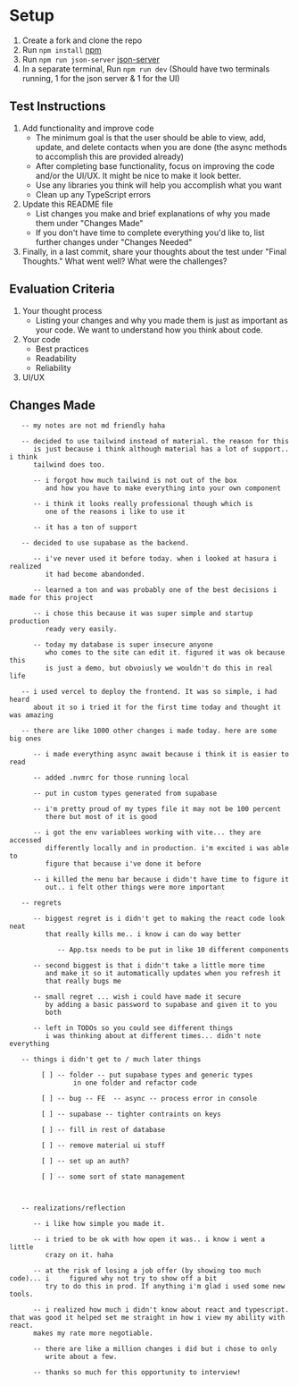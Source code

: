 # Setup

1. Create a fork and clone the repo
2. Run `npm install` [npm](https://docs.npmjs.com/cli/install)
3. Run `npm run json-server` [json-server](https://www.npmjs.com/package/json-server)
4. In a separate terminal, Run `npm run dev` (Should have two terminals running, 1 for the json server & 1 for the UI)

## Test Instructions

1. Add functionality and improve code
   - The minimum goal is that the user should be able to view, add, update, and delete contacts when you are done (the async methods to accomplish this are provided already)
   - After completing base functionality, focus on improving the code and/or the UI/UX. It might be nice to make it look better.
   - Use any libraries you think will help you accomplish what you want
   - Clean up any TypeScript errors
2. Update this README file
   - List changes you make and brief explanations of why you made them under "Changes Made"
   - If you don't have time to complete everything you'd like to, list further changes under "Changes Needed"
3. Finally, in a last commit, share your thoughts about the test under "Final Thoughts." What went well? What were the challenges?

## Evaluation Criteria

1. Your thought process
   - Listing your changes and why you made them is just as important as your code. We want to understand how you think about code.
2. Your code
   - Best practices
   - Readability
   - Reliability
3. UI/UX

## Changes Made

```
   -- my notes are not md friendly haha

   -- decided to use tailwind instead of material. the reason for this
      is just because i think although material has a lot of support.. i think
      tailwind does too.

      -- i forgot how much tailwind is not out of the box
         and how you have to make everything into your own component
      
      -- i think it looks really professional though which is 
         one of the reasons i like to use it

      -- it has a ton of support

   -- decided to use supabase as the backend.

      -- i've never used it before today. when i looked at hasura i realized
         it had become abandonded. 

      -- learned a ton and was probably one of the best decisions i made for this project 

      -- i chose this because it was super simple and startup production
         ready very easily. 
      
      -- today my database is super insecure anyone
         who comes to the site can edit it. figured it was ok because this
         is just a demo, but obvoiusly we wouldn't do this in real life

   -- i used vercel to deploy the frontend. It was so simple, i had heard
      about it so i tried it for the first time today and thought it was amazing

   -- there are like 1000 other changes i made today. here are some big ones

      -- i made everything async await because i think it is easier to read 

      -- added .nvmrc for those running local 

      -- put in custom types generated from supabase

      -- i'm pretty proud of my types file it may not be 100 percent 
         there but most of it is good 
      
      -- i got the env variablees working with vite... they are accessed 
         differently locally and in production. i'm excited i was able to 
         figure that because i've done it before 

      -- i killed the menu bar because i didn't have time to figure it 
         out.. i felt other things were more important 

   -- regrets

      -- biggest regret is i didn't get to making the react code look neat
         that really kills me.. i know i can do way better
            
            -- App.tsx needs to be put in like 10 different components

      -- second biggest is that i didn't take a little more time
         and make it so it automatically updates when you refresh it 
         that really bugs me 

      -- small regret ... wish i could have made it secure
         by adding a basic password to supabase and given it to you 
         both 

      -- left in TODOs so you could see different things
         i was thinking about at different times... didn't note everything
      
   -- things i didn't get to / much later things 
 
        [ ] -- folder -- put supabase types and generic types
                in one folder and refactor code
 
        [ ] -- bug -- FE  -- async -- process error in console
 
        [ ] -- supabase -- tighter contraints on keys
 
        [ ] -- fill in rest of database
 
        [ ] -- remove material ui stuff
 
        [ ] -- set up an auth? 
 
        [ ] -- some sort of state management

   

   -- realizations/reflection 

      -- i like how simple you made it.

      -- i tried to be ok with how open it was.. i know i went a little
         crazy on it. haha 

      -- at the risk of losing a job offer (by showing too much code)... i     figured why not try to show off a bit
         try to do this in prod. If anything i'm glad i used some new tools.
      
      -- i realized how much i didn't know about react and typescript. that was good it helped set me straight in how i view my ability with react.
      makes my rate more negotiable.

      -- there are like a million changes i did but i chose to only 
         write about a few. 

      -- thanks so much for this opportunity to interview!

```